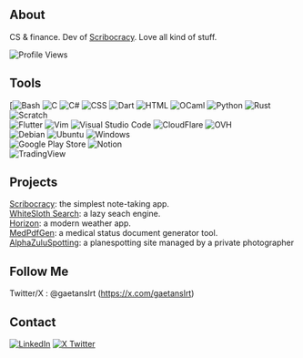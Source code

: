 ## About
CS & finance. Dev of [Scribocracy](https://scribocracy.com/). Love all kind of stuff.

![Profile Views](https://komarev.com/ghpvc/?username=gaetanslrt&color=blue)

## Tools
[![Bash](https://img.shields.io/badge/GNU%20Bash-4EAA25.svg?style=for-the-badge&logo=GNU-Bash&logoColor=white)
![C](https://img.shields.io/badge/C-00599C?logo=c&logoColor=white)
![C#](https://custom-icon-badges.demolab.com/badge/C%23-%23239120.svg?logo=cshrp&logoColor=white)
![CSS](https://img.shields.io/badge/CSS-1572B6?logo=css3&logoColor=fff)
![Dart](https://img.shields.io/badge/Dart-%230175C2.svg?logo=dart&logoColor=white)
![HTML](https://img.shields.io/badge/HTML-%23E34F26.svg?logo=html5&logoColor=white)
![OCaml](https://img.shields.io/badge/OCaml-EC6813?logo=ocaml&logoColor=white)
![Python](https://img.shields.io/badge/-Python-3776AB?logo=python&logoColor=white&style=flat-square)
![Rust](https://img.shields.io/badge/Rust-%23000000.svg?e&logo=rust&logoColor=white)
![Scratch](https://img.shields.io/badge/Scratch-4D97FF?logo=scratch&logoColor=white)
<br>
![Flutter](https://img.shields.io/badge/Flutter-02569B?logo=flutter&logoColor=fff)
![Vim](https://img.shields.io/badge/Vim-%2311AB00.svg?logo=vim&logoColor=white)
![Visual Studio Code](https://custom-icon-badges.demolab.com/badge/Visual%20Studio%20Code-0078d7.svg?logo=vsc&logoColor=white)
![CloudFlare](https://img.shields.io/badge/Cloudflare-F38020.svg?style=for-the-badge&logo=Cloudflare&logoColor=white)
![OVH](https://img.shields.io/badge/OVH-123F6D.svg?style=for-the-badge&logo=OVH&logoColor=white)
<br>
![Debian](https://img.shields.io/badge/Debian-A81D33?logo=debian&logoColor=white)
![Ubuntu](https://img.shields.io/badge/Ubuntu-E95420?logo=ubuntu&logoColor=white)
![Windows](https://custom-icon-badges.demolab.com/badge/Windows-0078D6?logo=windows11&logoColor=white)
<br>
![Google Play Store](https://img.shields.io/badge/Google_Play-414141?logo=google-play&logoColor=white)
![Notion](https://img.shields.io/badge/Notion-000?logo=notion&logoColor=fff)
<br>
![TradingView](https://img.shields.io/badge/TradingView-131622.svg?style=for-the-badge&logo=TradingView&logoColor=white)

## Projects
[Scribocracy](https://www.scribocracy.com): the simplest note-taking app.<br>
[WhiteSloth Search](https://whitesloth-search.pages.dev): a lazy seach engine.<br>
[Horizon](https://horizonapp.pages.dev): a modern weather app.<br>
[MedPdfGen](https://medpdfgen.pages.dev): a medical status document generator tool.<br>
[AlphaZuluSpotting](https://alphazuluspotting.pages.dev): a planespotting site managed by a private photographer

## Follow Me
Twitter/X : @gaetanslrt (https://x.com/gaetanslrt)

## Contact
[![LinkedIn](https://custom-icon-badges.demolab.com/badge/LinkedIn-0A66C2?logo=linkedin-white&logoColor=fff)](https://www.linkedin.com/in/gaetan-suillerot-294450327)
[![X Twitter](https://img.shields.io/badge/X-%23000000.svg?logo=X&logoColor=white)](https://x.com/GaetanSlrt)
